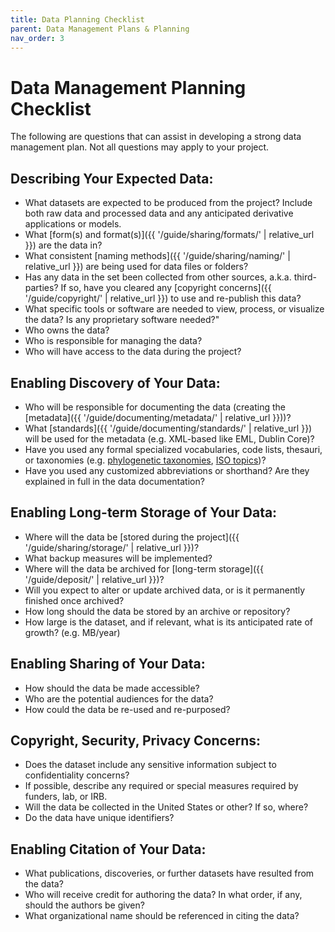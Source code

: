 ```yaml
---
title: Data Planning Checklist
parent: Data Management Plans & Planning
nav_order: 3
---
```


# Data Management Planning Checklist

The following are questions that can assist in developing a strong data management plan. Not all questions may apply to your project.

## Describing Your Expected Data:

- What datasets are expected to be produced from the project? Include both raw
 data and processed data and any anticipated derivative applications or models.
- What [form(s) and format(s)]({{ '/guide/sharing/formats/' | relative_url }}) are the data in?
- What consistent [naming methods]({{ '/guide/sharing/naming/' | relative_url }}) are being used for data files or folders?
- Has any data in the set been collected from other sources, a.k.a. third-parties? If so, have you cleared any [copyright concerns]({{ '/guide/copyright/' | relative_url }}) to use and re-publish this data?
- What specific tools or software are needed to view, process, or visualize the data? Is any proprietary software needed?"
- Who owns the data?
- Who is responsible for managing the data?
- Who will have access to the data during the project?

## Enabling Discovery of Your Data:

- Who will be responsible for documenting the data (creating the [metadata]({{ '/guide/documenting/metadata/' | relative_url }}))?
- What [standards]({{ '/guide/documenting/standards/' | relative_url }}) will be used for the metadata (e.g. XML-based like EML, Dublin Core)? 
- Have you used any formal specialized vocabularies, code lists, thesauri, or taxonomies (e.g. [phylogenetic taxonomies](http://www.ncbi.nlm.nih.gov/Taxonomy/taxonomyhome.html/index.cgi?chapter=resources), [ISO topics](https://marinemetadata.org/references/isotopics))?
- Have you used any customized abbreviations or shorthand? Are they explained in full in the data documentation?

## Enabling Long-term Storage of Your Data:

- Where will the data be [stored during the project]({{ '/guide/sharing/storage/' | relative_url }})?
- What backup measures will be implemented?
- Where will the data be archived for [long-term storage]({{ '/guide/deposit/' | relative_url }})?
- Will you expect to alter or update archived data, or is it permanently finished once archived?
- How long should the data be stored by an archive or repository?
- How large is the dataset, and if relevant, what is its anticipated rate of growth? (e.g. MB/year)

## Enabling Sharing of Your Data:

- How should the data be made accessible?
- Who are the potential audiences for the data?
- How could the data be re-used and re-purposed?

## Copyright, Security, Privacy Concerns:

- Does the dataset include any sensitive information subject to confidentiality concerns?
- If possible, describe any required or special measures required by funders, lab, or IRB.
- Will the data be collected in the United States or other? If so, where?
- Do the data have unique identifiers?

## Enabling Citation of Your Data:

- What publications, discoveries, or further datasets have resulted from the data?
- Who will receive credit for authoring the data? In what order, if any, should the authors be given?
- What organizational name should be referenced in citing the data?
